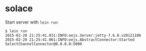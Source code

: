# solace

Start server with `lein run`:

```
$ lein run
2015-02-20 21:25:41.031:INFO:oejs.Server:jetty-7.6.8.v20121106
2015-02-20 21:25:41.061:INFO:oejs.AbstractConnector:Started SelectChannelConnector@0.0.0.0:5000
```
